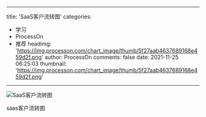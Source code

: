 
---
title: 'SaaS客户流转图'
categories: 
 - 学习
 - ProcessOn
 - 推荐
headimg: 'https://img.processon.com/chart_image/thumb/5f27aab4637689168e459d2f.png'
author: ProcessOn
comments: false
date: 2021-11-25 06:25:03
thumbnail: 'https://img.processon.com/chart_image/thumb/5f27aab4637689168e459d2f.png'
---

<div>   
<img class="thumb" alt="SaaS客户流转图" src="https://img.processon.com/chart_image/thumb/5f27aab4637689168e459d2f.png" referrerpolicy="no-referrer">
<p>saas客户流转图</p>  
</div>
            